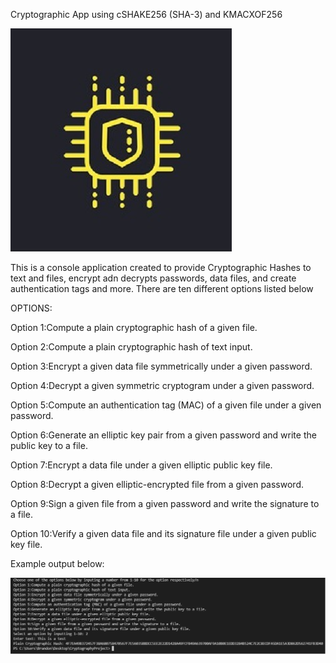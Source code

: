 Cryptographic App using cSHAKE256 (SHA-3) and KMACXOF256

![](LockUnlock.jpg)

This is a console application created to provide Cryptographic Hashes to text and files, encrypt adn decrypts passwords, data files,
and create authentication tags and more. There are ten different options listed below

OPTIONS:

Option 1:Compute a plain cryptographic hash of a given file.

Option 2:Compute a plain cryptographic hash of text input.

Option 3:Encrypt a given data file symmetrically under a given password.

Option 4:Decrypt a given symmetric cryptogram under a given password.

Option 5:Compute an authentication tag (MAC) of a given file under a given password.

Option 6:Generate an elliptic key pair from a given password and write the public key to a file.

Option 7:Encrypt a data file under a given elliptic public key file.

Option 8:Decrypt a given elliptic-encrypted file from a given password.

Option 9:Sign a given file from a given password and write the signature to a file.

Option 10:Verify a given data file and its signature file under a given public key file.

Example output below:

![](outputexample.png)



